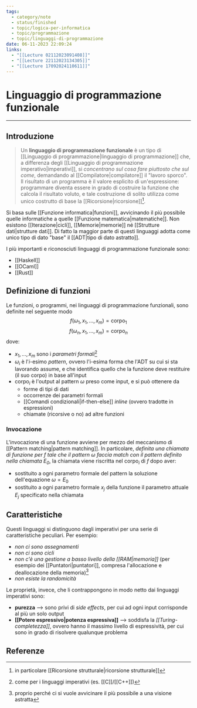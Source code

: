 ```yaml
---
tags:
  - category/note
  - status/finished
  - topic/logica-per-informatica
  - topic/programmazione
  - topic/linguaggi-di-programmazione
date: 06-11-2023 22:09:24
links:
  - "[[Lecture 02112023091408]]"
  - "[[Lecture 22112023134305]]"
  - "[[Lecture 17092024110611]]"
---
```

# Linguaggio di programmazione funzionale
---
## Introduzione
> Un **linguaggio di programmazione funzionale** è un tipo di [[Linguaggio di programmazione|linguaggio di programmazione]] che, a differenza degli [[Linguaggio di programmazione imperativo|imperativi]], si _concentrano sul cosa fare piuttosto che sul come_, demandando al [[Compilatore|compilatore]] il "lavoro sporco".
> Il risultato di un programma è il valore esplicito di un'espressione: programmare diventa essere in grado di costruire la funzione che calcola il risultato voluto, e tale costruzione di solito utilizza come unico costrutto di base la [[Ricorsione|ricorsione]][^3].

Si basa sulle [[Funzione informatica|funzioni]], avvicinando il più possibile quelle informatiche a quelle [[Funzione matematica|matematiche]]. Non esistono [[Iterazione|cicli]], [[Memorie|memorie]] né [[Strutture dati|strutture dati]]. Di fatto la maggior parte di questi linguaggi adotta come unico tipo di dato "base" il [[ADT|tipo di dato astratto]].

I più importanti e riconosciuti linguaggi di programmazione funzionale sono:
- [[Haskell]]
- [[OCaml]]
- [[Rust]]

## Definizione di funzioni
Le funzioni, o programmi, nei linguaggi di programmazione funzionali, sono definite nel seguente modo
$$f(\omega_{1}, x_{1}, ..., x_{m}) = \text{corpo}_{1}$$
$$f(\omega_{n}, x_{1}, ..., x_{m}) = \text{corpo}_{n}$$
dove:
- $x_{1}, ..., x_{m}$ sono i _parametri formali_[^1]
- $\omega_{i}$ è l'$i$-esimo _pattern_, ovvero l'i-esima forma che l'ADT su cui si sta lavorando assume, e che identifica quello che la funzione deve restituire (il suo $\text{corpo}$) in base all'input
- $\text{corpo}_{i}$ è l'output al pattern $\omega$ preso come input, e si può ottenere da
	- forme di tipi di dati
	- occorrenze dei parametri formali
	- [[Comandi condizionali|if-then-else]] _inline_ (ovvero tradotte in espressioni)
	- chiamate (ricorsive o no) ad altre funzioni

### Invocazione
L'invocazione di una funzione avviene per mezzo del meccanismo di [[Pattern matching|pattern matching]]. In particolare, _definita una chiamata di funzione per $f$ tale che il pattern $\omega$ faccia match con il pattern definito nella chiamata $E_{0}$_, la chiamata viene riscritta nel $\text{corpo}_{i}$ di $f$ dopo aver:
- sostituito a ogni parametro formale del pattern la soluzione dell'equazione $\omega = E_{0}$
- sostituito a ogni parametro formale $x_{j}$ della funzione il parametro attuale $E_{j}$ specificato nella chiamata

## Caratteristiche
Questi linguaggi si distinguono dagli imperativi per una serie di caratteristiche peculiari. Per esempio:
- _non ci sono assegnamenti_
- _non ci sono cicli_
- _non c'è una gestione a basso livello della [[RAM|memoria]]_ (per esempio dei [[Puntatori|puntatori]], compresa l'allocazione e deallocazione della memoria)[^2]
- _non esiste la randomicità_

Le proprietà, invece, che li contrappongono in modo netto dai linguaggi imperativi sono:
- **purezza** --> sono privi di _side effects_, per cui ad ogni input corrisponde al più un solo output
- **[[Potere espressivo|potenza espressiva]]** --> soddisfa la _[[Turing-completezza]]_, ovvero hanno il massimo livello di espressività, per cui sono in grado di risolvere qualunque problema

## Referenze
[^1]: come per i linguaggi imperativi (es. [[C]]/[[C++]])
[^2]: proprio perché ci si vuole avvicinare il più possibile a una visione astratta
[^3]: in particolare [[Ricorsione strutturale|ricorsione strutturale]]